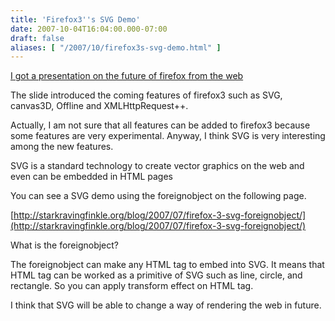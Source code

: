 ```yaml
---
title: 'Firefox3''s SVG Demo'
date: 2007-10-04T16:04:00.000-07:00
draft: false
aliases: [ "/2007/10/firefox3s-svg-demo.html" ]
---
```


[I got a presentation on the future of firefox from the web](http://www.slideshare.net/jeresig/the-future-of-firefox-and-javascript/)  
  
The slide introduced the coming features of firefox3 such as SVG, canvas3D, Offline and XMLHttpRequest++.  
  
Actually, I am not sure that all features can be added to firefox3 because some features are very experimental. Anyway, I think SVG is very interesting among the new features.  
  
SVG is a standard technology to create vector graphics on the web and even can be embedded in HTML pages  
  
You can see a SVG demo using the foreignobject on the following page.  
  
[http://starkravingfinkle.org/blog/2007/07/firefox-3-svg-foreignobject/](http://starkravingfinkle.org/blog/2007/07/firefox-3-svg-foreignobject/)  
  
What is the foreignobject?  
  
The foreignobject can make any HTML tag to embed into SVG. It means that HTML tag can be worked as a primitive of SVG such as line, circle, and rectangle. So you can apply transform effect on HTML tag.  
  
I think that SVG will be able to change a way of rendering the web in future.